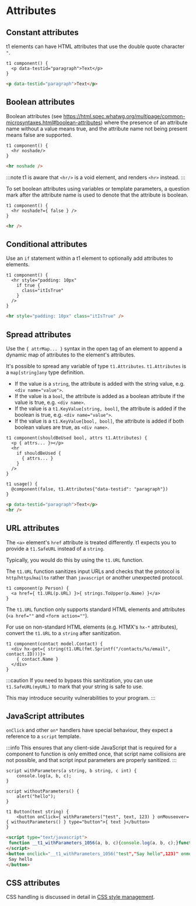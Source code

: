# Attributes

## Constant attributes

t1 elements can have HTML attributes that use the double quote character `"`.

```t1
t1 component() {
  <p data-testid="paragraph">Text</p>
}
```

```html title="Output"
<p data-testid="paragraph">Text</p>
```

## Boolean attributes

Boolean attributes (see https://html.spec.whatwg.org/multipage/common-microsyntaxes.html#boolean-attributes) where the presence of an attribute name without a value means true, and the attribute name not being present means false are supported.

```t1
t1 component() {
  <hr noshade/>
}
```

```html title="Output"
<hr noshade />
```

:::note
t1 is aware that `<hr/>` is a void element, and renders `<hr>` instead.
:::

To set boolean attributes using variables or template parameters, a question mark after the attribute name is used to denote that the attribute is boolean.

```t1
t1 component() {
  <hr noshade?={ false } />
}
```

```html title="Output"
<hr />
```

## Conditional attributes

Use an `if` statement within a t1 element to optionally add attributes to elements.

```t1
t1 component() {
  <hr style="padding: 10px"
    if true {
      class="itIsTrue"
    }
  />
}
```

```html title="Output"
<hr style="padding: 10px" class="itIsTrue" />
```

## Spread attributes

Use the `{ attrMap... }` syntax in the open tag of an element to append a dynamic map of attributes to the element's attributes.

It's possible to spread any variable of type `t1.Attributes`. `t1.Attributes` is a `map[string]any` type definition.

- If the value is a `string`, the attribute is added with the string value, e.g. `<div name="value">`.
- If the value is a `bool`, the attribute is added as a boolean attribute if the value is true, e.g. `<div name>`.
- If the value is a `t1.KeyValue[string, bool]`, the attribute is added if the boolean is true, e.g. `<div name="value">`.
- If the value is a `t1.KeyValue[bool, bool]`, the attribute is added if both boolean values are true, as `<div name>`.

```t1
t1 component(shouldBeUsed bool, attrs t1.Attributes) {
  <p { attrs... }></p>
  <hr
    if shouldBeUsed {
      { attrs... }
    }
  />
}

t1 usage() {
  @component(false, t1.Attributes{"data-testid": "paragraph"})
}
```

```html title="Output"
<p data-testid="paragraph">Text</p>
<hr />
```

## URL attributes

The `<a>` element's `href` attribute is treated differently. t1 expects you to provide a `t1.SafeURL` instead of a `string`.

Typically, you would do this by using the `t1.URL` function.

The `t1.URL` function sanitizes input URLs and checks that the protocol is `http`/`https`/`mailto` rather than `javascript` or another unexpected protocol.

```t1
t1 component(p Person) {
  <a href={ t1.URL(p.URL) }>{ strings.ToUpper(p.Name) }</a>
}
```

The `t1.URL` function only supports standard HTML elements and attributes (`<a href=""` and `<form action=""`).

For use on non-standard HTML elements (e.g. HTMX's `hx-*` attributes), convert the `t1.URL` to a `string` after sanitization.

```t1
t1 component(contact model.Contact) {
  <div hx-get={ string(t1.URL(fmt.Sprintf("/contacts/%s/email", contact.ID)))}>
    { contact.Name }
  </div>
}
```

:::caution
If you need to bypass this sanitization, you can use `t1.SafeURL(myURL)` to mark that your string is safe to use.

This may introduce security vulnerabilities to your program.
:::

## JavaScript attributes

`onClick` and other `on*` handlers have special behaviour, they expect a reference to a `script` template.

:::info
This ensures that any client-side JavaScript that is required for a component to function is only emitted once, that script name collisions are not possible, and that script input parameters are properly sanitized.
:::

```t1
script withParameters(a string, b string, c int) {
	console.log(a, b, c);
}

script withoutParameters() {
	alert("hello");
}

t1 Button(text string) {
	<button onClick={ withParameters("test", text, 123) } onMouseover={ withoutParameters() } type="button">{ text }</button>
}
```

```html title="Output"
<script type="text/javascript">
 function __t1_withParameters_1056(a, b, c){console.log(a, b, c);}function __t1_withoutParameters_6bbf(){alert("hello");}
</script>
<button onclick="__t1_withParameters_1056("test","Say hello",123)" onmouseover="__t1_withoutParameters_6bbf()" type="button">
 Say hello
</button>
```

## CSS attributes

CSS handling is discussed in detail in [CSS style management](css-style-management).
